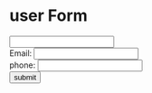 <html>
<head>
    <title>user Form</title>
</head>
<body>
    <h1>user Form</h1>
    <form id="user-form">
    <label for="name".Name:</label>
    <input type="text" id="name name="name required>
    <br>
    <label for="email">Email:</label>
    <input type="email" id="email" name="email" required>
    <br>
    <label for="phone">phone:</label>
    <input type="tel" id="phone" name="phone" required>
    <br>
    <button type="submit">submit</button></form>
    <script>
    const form = document.getElementById('user-form');
    form.addEventListner('submit',('event')=> {
        event.preventDefault();
        const name = document.getelementById('name').value;
        const email = document.getelementById('email').value;
        const phone = document.getelementById('phone').value;
        const url = 'https://example.com/api/user?name=${name}&email=${email}&phone=${phone};
        fetch(url, { method; 'GET' })
        .then(response => {
         if(response.ok) {
           return response.json();
           }else{
            throw new eroe('user not found');
            }
            })
            .then(data =>{
            alert('user not found');
            })
            .catch(error => {
            console.error(error);
            
           const createuserurl ='https://example.com/api/user';
           const userdata ={ name,email,phone};
           fetch(createuserurl, {
           headers: {
            'content-type':application/json'
            },
            
           
            
   
    

